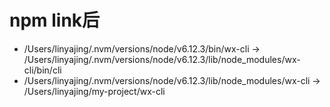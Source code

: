 # npm link后
- /Users/linyajing/.nvm/versions/node/v6.12.3/bin/wx-cli -> /Users/linyajing/.nvm/versions/node/v6.12.3/lib/node_modules/wx-cli/bin/cli
- /Users/linyajing/.nvm/versions/node/v6.12.3/lib/node_modules/wx-cli -> /Users/linyajing/my-project/wx-cli
